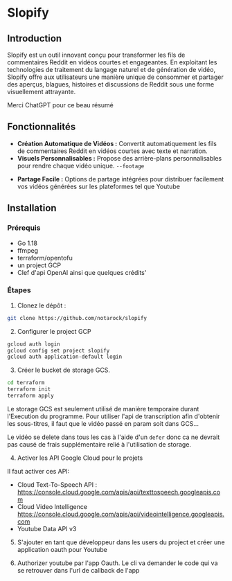 # Slopify

## Introduction
Slopify est un outil innovant conçu pour transformer les fils de commentaires
Reddit en vidéos courtes et engageantes. En exploitant les technologies de
traitement du langage naturel et de génération de vidéo, Slopify offre aux
utilisateurs une manière unique de consommer et partager des aperçus, blagues,
histoires et discussions de Reddit sous une forme visuellement attrayante.

Merci ChatGPT pour ce beau résumé

## Fonctionnalités
- **Création Automatique de Vidéos :** Convertit automatiquement les fils de commentaires Reddit en vidéos courtes avec texte et narration.
- **Visuels Personnalisables :** Propose des arrière-plans personnalisables pour rendre chaque vidéo unique. `--footage`
<!-- - **Options de Voix Off :** Comprend une variété d'options de voix off pour correspondre au ton et au contexte du contenu. -->
- **Partage Facile :** Options de partage intégrées pour distribuer facilement vos vidéos générées sur les plateformes tel que Youtube

## Installation

### Prérequis
- Go 1.18
- ffmpeg
- terraform/opentofu
- un project GCP
- Clef d'api OpenAI ainsi que quelques crédits'

### Étapes
1. Clonez le dépôt :
```sh
git clone https://github.com/notarock/slopify

```

2. Configurer le project GCP
``` sh
gcloud auth login
gcloud config set project slopify
gcloud auth application-default login

```

3. Créer le bucket de storage GCS.

``` sh
cd terraform
terraform init
terraform apply
```

Le storage GCS est seulement utilisé de manière temporaire
durant l'Execution du programme. Pour utiliser l'api de transcription afin
d'obtenir les sous-titres, il faut que le vidéo passé en param soit dans GCS...

Le vidéo se delete dans tous les cas à l'aide d'un `defer` donc ca ne devrait
pas causé de frais supplémentaire relié à l'utilisation de storage.

4. Activer les API Google Cloud pour le projets

Il faut activer ces API:
- Cloud Text-To-Speech API : https://console.cloud.google.com/apis/api/texttospeech.googleapis.com
- Cloud Video Intelligence https://console.cloud.google.com/apis/api/videointelligence.googleapis.com
- Youtube Data API v3 


5. S'ajouter en tant que développeur dans les users du project et créer une application oauth pour Youtube

6. Authorizer youtube par l'app Oauth. Le cli va demander le code qui va se retrouver dans l'url de callback de l'app
